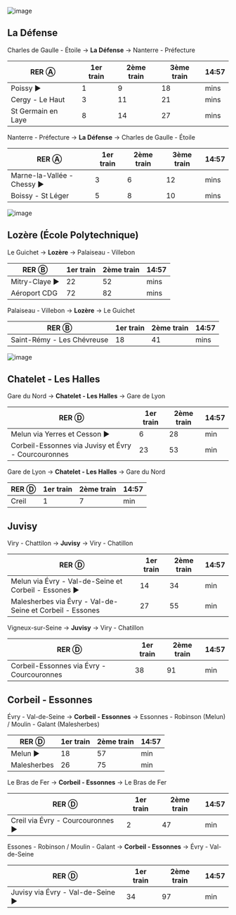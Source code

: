 ![image](https://github.com/user-attachments/assets/0637a48c-9d33-408b-b927-3adf0e8b6387)

## La Défense

Charles de Gaulle - Étoile → **La Défense** → Nanterre - Préfecture

| RER Ⓐ              | 1er train | 2ème train | 3ème train | 14:57 |
|--------------------|-----------|------------|------------|-------|
| Poissy             ►| 1         | 9          | 18         | mins  |
| Cergy - Le Haut    | 3         | 11         | 21         | mins  |
| St Germain en Laye | 8         | 14         | 27         | mins  |

Nanterre - Préfecture → **La Défense** → Charles de Gaulle - Étoile

| RER Ⓐ                    | 1er train | 2ème train | 3ème train | 14:57 |
|--------------------------|-----------|------------|------------|-------|
| Marne-la-Vallée - Chessy ►| 3         | 6          | 12         | mins  |
| Boissy - St Léger         | 5         | 8          | 10         | mins  |

![image](https://github.com/user-attachments/assets/9ee71126-3f10-41fd-bfe2-0560b2af2af1)

## Lozère (École Polytechnique)

Le Guichet → **Lozère** → Palaiseau - Villebon

| RER Ⓑ        | 1er train | 2ème train | 14:57 |
|--------------|-----------|------------|-------|
| Mitry-Claye  ►| 22        | 52         | mins  |
| Aéroport CDG | 72        | 82         | mins  |

Palaiseau - Villebon → **Lozère** → Le Guichet

| RER Ⓑ                      | 1er train | 2ème train | 14:57 |
|----------------------------|-----------|------------|-------|
| Saint-Rémy - Les Chévreuse | 18        | 41         | mins  |

![image](https://github.com/user-attachments/assets/2001103b-b432-409d-85d5-07b6d2b38612)

## Chatelet - Les Halles

Gare du Nord → **Chatelet - Les Halles** → Gare de Lyon

| RER Ⓓ                                    | 1er train | 2ème train | 14:57 |
|--------------------------------------|-----------|------------|-------|
| Melun via Yerres et Cesson           ►| 6         | 28         | min   |
| Corbeil-Essonnes via Juvisy et Évry - Courcouronnes                    | 23        | 53         | min   |

Gare de Lyon → **Chatelet - Les Halles** → Gare du Nord

| RER Ⓓ                                    | 1er train | 2ème train | 14:57 |
|--------------------------------------|-----------|------------|-------|
| Creil           | 1         | 7         | min   |

## Juvisy

Viry - Chattilon → **Juvisy** → Viry - Chatillon

| RER Ⓓ                                    | 1er train | 2ème train | 14:57 |
|--------------------------------------|-----------|------------|-------|
| Melun via Évry - Val-de-Seine et Corbeil - Essones ►| 14        | 34         | min   |
| Malesherbes via Évry - Val-de-Seine et Corbeil - Essones                       | 27        | 55         | min   |

Vigneux-sur-Seine → **Juvisy** → Viry - Chatillon

| RER Ⓓ                                    | 1er train | 2ème train | 14:57 |
|--------------------------------------|-----------|------------|-------|
| Corbeil-Essonnes via Évry - Courcouronnes                   | 38        | 91         | min   |

## Corbeil - Essonnes

Évry - Val-de-Seine → **Corbeil - Essonnes** → Essonnes - Robinson (Melun) / Moulin - Galant (Malesherbes)

| RER Ⓓ                                    | 1er train | 2ème train | 14:57 |
|--------------------------------------|-----------|------------|-------|
| Melun  ►| 18      | 57         | min   |
| Malesherbes                      | 26        | 75         | min   |

Le Bras de Fer → **Corbeil - Essonnes** → Le Bras de Fer

| RER Ⓓ                                    | 1er train | 2ème train | 14:57 |
|--------------------------------------|-----------|------------|-------|
| Creil via Évry - Courcouronnes                      ►| 2        | 47         | min   |


Essones - Robinson / Moulin - Galant → **Corbeil - Essonnes** → Évry - Val-de-Seine

| RER Ⓓ                                    | 1er train | 2ème train | 14:57 |
|--------------------------------------|-----------|------------|-------|
| Juvisy via Évry - Val-de-Seine                      ►| 34        | 97         | min   |
